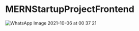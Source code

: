 # MERNStartupProjectFrontend
![WhatsApp Image 2021-10-06 at 00 37 21](https://user-images.githubusercontent.com/32670928/136112336-86b048a2-4e83-4ce3-8086-8a7752d9d2af.jpeg)
